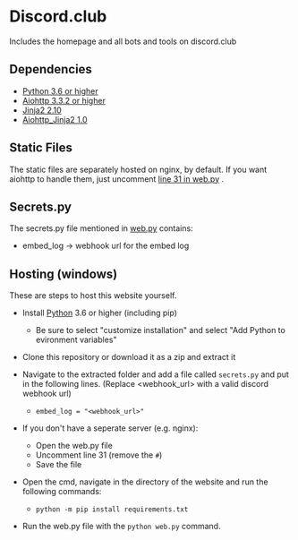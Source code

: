 # Discord.club

Includes the homepage and all bots and tools on discord.club

## Dependencies

- [Python 3.6 or higher](https://www.python.org/)
- [Aiohttp 3.3.2 or higher](https://github.com/aio-libs/aiohttp/)
- [Jinja2 2.10](https://github.com/pallets/jinja)
- [Aiohttp_Jinja2 1.0](https://github.com/aio-libs/aiohttp-jinja2)

## Static Files

The static files are separately hosted on nginx, by default. If you want aiohttp to handle them, just uncomment [line 31 in web.py](https://github.com/Merlintor/Discord.club/edit/master/web.py#L31) .

## Secrets.py

The secrets.py file mentioned in [web.py](https://github.com/Merlintor/Discord.club/edit/master/web.py#L6) contains:

- embed_log -> webhook url for the embed log 

## Hosting (windows)

These are steps to host this website yourself.

- Install [Python](https://www.python.org/downloads/) 3.6 or higher (including pip)
  - Be sure to select "customize installation" and select "Add Python to evironment variables"
  
- Clone this repository or download it as a zip and extract it

- Navigate to the extracted folder and add a file called `secrets.py` and put in the following lines. (Replace <webhook_url> with a valid discord webhook url)
  - `embed_log = "<webhook_url>"`
  
- If you don't have a seperate server (e.g. nginx):
  - Open the web.py file
  - Uncomment line 31 (remove the `#`)
  - Save the file
  
- Open the cmd, navigate in the directory of the website and run the following commands:
  - `python -m pip install requirements.txt`
  
- Run the web.py file with the `python web.py` command.
